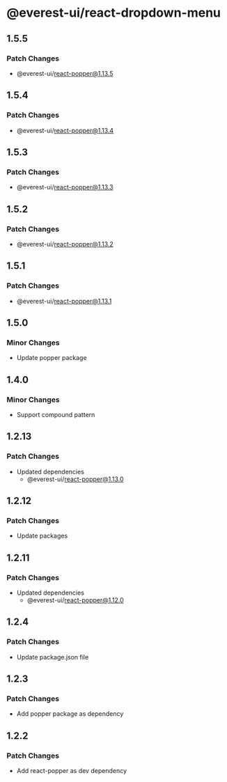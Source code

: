 # @everest-ui/react-dropdown-menu

## 1.5.5

### Patch Changes

- @everest-ui/react-popper@1.13.5

## 1.5.4

### Patch Changes

- @everest-ui/react-popper@1.13.4

## 1.5.3

### Patch Changes

- @everest-ui/react-popper@1.13.3

## 1.5.2

### Patch Changes

- @everest-ui/react-popper@1.13.2

## 1.5.1

### Patch Changes

- @everest-ui/react-popper@1.13.1

## 1.5.0

### Minor Changes

- Update popper package

## 1.4.0

### Minor Changes

- Support compound pattern

## 1.2.13

### Patch Changes

- Updated dependencies
  - @everest-ui/react-popper@1.13.0

## 1.2.12

### Patch Changes

- Update packages

## 1.2.11

### Patch Changes

- Updated dependencies
  - @everest-ui/react-popper@1.12.0

## 1.2.4

### Patch Changes

- Update package.json file

## 1.2.3

### Patch Changes

- Add popper package as dependency

## 1.2.2

### Patch Changes

- Add react-popper as dev dependency
